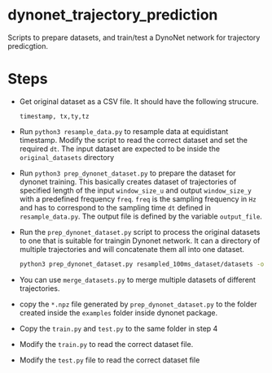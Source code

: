 # dynonet_trajectory_prediction
Scripts to prepare datasets, and train/test a DynoNet network for trajectory predicgtion.

# Steps
* Get original dataset as a CSV file. It should have the following strucure.
    ```csv
    timestamp, tx,ty,tz
    ```
* Run  `python3 resample_data.py` to resample data at equidistant timestamp. Modify the script to read the correct dataset and set the required `dt`. The input dataset are expected to be inside the `original_datasets` directory

* Run `python3 prep_dynonet_dataset.py` to prepare the dataset for dynonet training. This basically creates dataset of trajectories of specified length of the input `window_size_u` and output  `window_size_y` with a predefined frequency `freq`. `freq` is the sampling frequency in `Hz` and has to correspond to the sampling time `dt` defined in `resample_data.py`. The output file is defined by the variable `output_file`.

* Run the `prep_dynonet_dataset.py` script to process the original datasets to one that is suitable for traingin Dynonet network. It can a directory of multiple trajectories and will concatenate them all into one dataset.
    ```bash
    python3 prep_dynonet_dataset.py resampled_100ms_dataset/datasets -o resampled_100ms_dataset -iL 10 -oL 5 -dt 0.1
    ```

* You can use `merge_datasets.py` to merge multiple datasets of different trajectories.

* copy the `*.npz` file generated by `prep_dynonet_dataset.py` to the folder created inside the `examples` folder inside dynonet package.

* Copy the `train.py` and `test.py` to the same folder in step 4

* Modify the `train.py` to read the correct dataset file.

* Modify the `test.py` file to read the correct dataset file